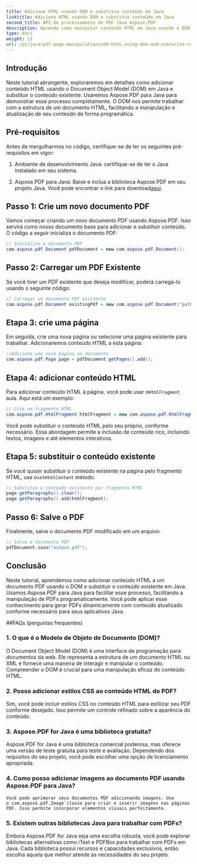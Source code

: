 ```yaml
---
title: Adicione HTML usando DOM e substitua conteúdo em Java
linktitle: Adicione HTML usando DOM e substitua conteúdo em Java
second_title: API de processamento de PDF Java Aspose.PDF
description: Aprenda como manipular conteúdo HTML em Java usando o DOM (Document Object Model) e sobrescrever o conteúdo existente. Siga este guia passo a passo com exemplos de código-fonte usando Aspose.PDF para Java.
type: docs
weight: 13
url: /pt/java/pdf-page-manipulation/add-html-using-dom-and-overwrite-content-in-java/
---
```


## Introdução

Neste tutorial abrangente, exploraremos em detalhes como adicionar conteúdo HTML usando o Document Object Model (DOM) em Java e substituir o conteúdo existente. Usaremos Aspose.PDF para Java para demonstrar esse processo completamente. O DOM nos permite trabalhar com a estrutura de um documento HTML, facilitando a manipulação e atualização de seu conteúdo de forma programática.

## Pré-requisitos

Antes de mergulharmos no código, certifique-se de ter os seguintes pré-requisitos em vigor:

1. Ambiente de desenvolvimento Java: certifique-se de ter o Java instalado em seu sistema.

2.  Aspose.PDF para Java: Baixe e inclua a biblioteca Aspose.PDF em seu projeto Java. Você pode encontrar o link para download[aqui](https://releases.aspose.com/pdf/java/).

## Passo 1: Crie um novo documento PDF

Vamos começar criando um novo documento PDF usando Aspose.PDF. Isso servirá como nosso documento base para adicionar e substituir conteúdo. O código a seguir inicializa o documento PDF:

```java
// Inicialize o documento PDF
com.aspose.pdf.Document pdfDocument = new com.aspose.pdf.Document();
```

## Passo 2: Carregar um PDF Existente

Se você tiver um PDF existente que deseja modificar, poderá carregá-lo usando o seguinte código:

```java
// Carregar um documento PDF existente
com.aspose.pdf.Document existingPdf = new com.aspose.pdf.Document("path/to/existing.pdf");
```

## Etapa 3: crie uma página

Em seguida, crie uma nova página ou selecione uma página existente para trabalhar. Adicionaremos conteúdo HTML a esta página:

```java
//Adicione uma nova página ao documento
com.aspose.pdf.Page page = pdfDocument.getPages().add();
```

## Etapa 4: adicionar conteúdo HTML

 Para adicionar conteúdo HTML à página, você pode usar o`HtmlFragment` aula. Aqui está um exemplo:

```java
// Crie um fragmento HTML
com.aspose.pdf.HtmlFragment htmlFragment = new com.aspose.pdf.HtmlFragment("<h1>Hello, World!</h1>");
```

Você pode substituir o conteúdo HTML pelo seu próprio, conforme necessário. Essa abordagem permite a inclusão de conteúdo rico, incluindo textos, imagens e até elementos interativos.

## Etapa 5: substituir o conteúdo existente

 Se você quiser substituir o conteúdo existente na página pelo fragmento HTML, use o`setHtmlContent` método:

```java
// Substitua o conteúdo existente por fragmento HTML
page.getParagraphs().clear();
page.getParagraphs().add(htmlFragment);
```

## Passo 6: Salve o PDF

Finalmente, salve o documento PDF modificado em um arquivo:

```java
// Salve o documento PDF
pdfDocument.save("output.pdf");
```

## Conclusão

Neste tutorial, aprendemos como adicionar conteúdo HTML a um documento PDF usando o DOM e substituir o conteúdo existente em Java. Usamos Aspose.PDF para Java para facilitar esse processo, facilitando a manipulação de PDFs programaticamente. Você pode aplicar esse conhecimento para gerar PDFs dinamicamente com conteúdo atualizado conforme necessário para seus aplicativos Java.

##FAQs (perguntas frequentes)

### 1. O que é o Modelo de Objeto de Documento (DOM)?
   O Document Object Model (DOM) é uma interface de programação para documentos da web. Ele representa a estrutura de um documento HTML ou XML e fornece uma maneira de interagir e manipular o conteúdo. Compreender o DOM é crucial para uma manipulação eficaz do conteúdo HTML.

### 2. Posso adicionar estilos CSS ao conteúdo HTML do PDF?
   Sim, você pode incluir estilos CSS no conteúdo HTML para estilizar seu PDF conforme desejado. Isso permite um controle refinado sobre a aparência do conteúdo.

### 3. Aspose.PDF for Java é uma biblioteca gratuita?
   Aspose.PDF for Java é uma biblioteca comercial poderosa, mas oferece uma versão de teste gratuita para teste e avaliação. Dependendo dos requisitos do seu projeto, você pode escolher uma opção de licenciamento apropriada.

### 4. Como posso adicionar imagens ao documento PDF usando Aspose.PDF para Java?
    Você pode aprimorar seus documentos PDF adicionando imagens. Use o`com.aspose.pdf.Image`classe para criar e inserir imagens nas páginas PDF. Isso permite incorporar elementos visuais perfeitamente.

### 5. Existem outras bibliotecas Java para trabalhar com PDFs?
   Embora Aspose.PDF for Java seja uma escolha robusta, você pode explorar bibliotecas alternativas como iText e PDFBox para trabalhar com PDFs em Java. Cada biblioteca possui recursos e capacidades exclusivos, então escolha aquela que melhor atende às necessidades do seu projeto.
